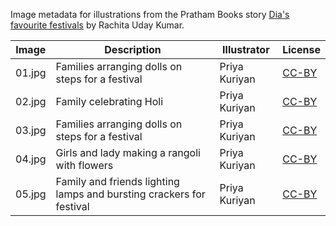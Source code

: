 Image metadata for illustrations from the Pratham Books story [Dia's favourite festivals](https://storyweaver.org.in/stories/2914-dia-s-favourite-festivals) by Rachita Uday Kumar.

Image | Description | Illustrator | License
----- | ----------- | ----------- | -------
01.jpg | Families arranging dolls on steps for a festival | Priya Kuriyan | [CC-BY](https://creativecommons.org/licenses/by/4.0/)
02.jpg | Family celebrating Holi | Priya Kuriyan | [CC-BY](https://creativecommons.org/licenses/by/4.0/)
03.jpg | Families arranging dolls on steps for a festival | Priya Kuriyan | [CC-BY](https://creativecommons.org/licenses/by/4.0/)
04.jpg | Girls and lady making a rangoli with flowers | Priya Kuriyan | [CC-BY](https://creativecommons.org/licenses/by/4.0/)
05.jpg | Family and friends lighting lamps and bursting crackers for festival | Priya Kuriyan | [CC-BY](https://creativecommons.org/licenses/by/4.0/)
